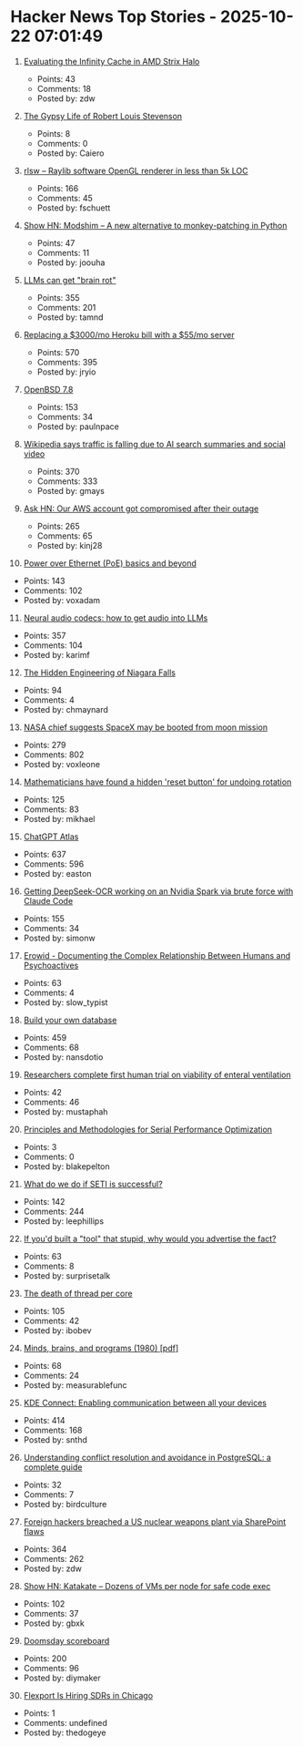 # Hacker News Top Stories - 2025-10-22 07:01:49

1. [Evaluating the Infinity Cache in AMD Strix Halo](https://chipsandcheese.com/p/evaluating-the-infinity-cache-in)
   - Points: 43
   - Comments: 18
   - Posted by: zdw

2. [The Gypsy Life of Robert Louis Stevenson](https://hudsonreview.com/2025/10/the-gypsy-life-of-robert-louis-stevenson/)
   - Points: 8
   - Comments: 0
   - Posted by: Caiero

3. [rlsw – Raylib software OpenGL renderer in less than 5k LOC](https://github.com/raysan5/raylib/blob/master/src/external/rlsw.h)
   - Points: 166
   - Comments: 45
   - Posted by: fschuett

4. [Show HN: Modshim – A new alternative to monkey-patching in Python](https://github.com/joouha/modshim)
   - Points: 47
   - Comments: 11
   - Posted by: joouha

5. [LLMs can get "brain rot"](https://llm-brain-rot.github.io/)
   - Points: 355
   - Comments: 201
   - Posted by: tamnd

6. [Replacing a $3000/mo Heroku bill with a $55/mo server](https://disco.cloud/blog/how-idealistorg-replaced-a-3000mo-heroku-bill-with-a-55-server/)
   - Points: 570
   - Comments: 395
   - Posted by: jryio

7. [OpenBSD 7.8](https://cdn.openbsd.org/pub/OpenBSD/7.8/ANNOUNCEMENT)
   - Points: 153
   - Comments: 34
   - Posted by: paulnpace

8. [Wikipedia says traffic is falling due to AI search summaries and social video](https://techcrunch.com/2025/10/18/wikipedia-says-traffic-is-falling-due-to-ai-search-summaries-and-social-video/)
   - Points: 370
   - Comments: 333
   - Posted by: gmays

9. [Ask HN: Our AWS account got compromised after their outage](undefined)
   - Points: 265
   - Comments: 65
   - Posted by: kinj28

10. [Power over Ethernet (PoE) basics and beyond](https://www.edn.com/poe-basics-and-beyond-what-every-engineer-should-know/)
   - Points: 143
   - Comments: 102
   - Posted by: voxadam

11. [Neural audio codecs: how to get audio into LLMs](https://kyutai.org/next/codec-explainer)
   - Points: 357
   - Comments: 104
   - Posted by: karimf

12. [The Hidden Engineering of Niagara Falls](https://practical.engineering/blog/2025/10/21/the-hidden-engineering-of-niagara-falls)
   - Points: 94
   - Comments: 4
   - Posted by: chmaynard

13. [NASA chief suggests SpaceX may be booted from moon mission](https://www.cnn.com/2025/10/20/science/nasa-spacex-moon-landing-contract-sean-duffy)
   - Points: 279
   - Comments: 802
   - Posted by: voxleone

14. [Mathematicians have found a hidden 'reset button' for undoing rotation](https://www.newscientist.com/article/2499647-mathematicians-have-found-a-hidden-reset-button-for-undoing-rotation/)
   - Points: 125
   - Comments: 83
   - Posted by: mikhael

15. [ChatGPT Atlas](https://chatgpt.com/atlas)
   - Points: 637
   - Comments: 596
   - Posted by: easton

16. [Getting DeepSeek-OCR working on an Nvidia Spark via brute force with Claude Code](https://simonwillison.net/2025/Oct/20/deepseek-ocr-claude-code/)
   - Points: 155
   - Comments: 34
   - Posted by: simonw

17. [Erowid - Documenting the Complex Relationship Between Humans and Psychoactives](https://www.erowid.org)
   - Points: 63
   - Comments: 4
   - Posted by: slow_typist

18. [Build your own database](https://www.nan.fyi/database)
   - Points: 459
   - Comments: 68
   - Posted by: nansdotio

19. [Researchers complete first human trial on viability of enteral ventilation](https://newatlas.com/disease/butt-breathing-ignobel-prize/)
   - Points: 42
   - Comments: 46
   - Posted by: mustaphah

20. [Principles and Methodologies for Serial Performance Optimization](https://danglingpointers.substack.com/p/principles-and-methodologies-for)
   - Points: 3
   - Comments: 0
   - Posted by: blakepelton

21. [What do we do if SETI is successful?](https://www.universetoday.com/articles/what-do-we-do-if-seti-is-successful)
   - Points: 142
   - Comments: 244
   - Posted by: leephillips

22. [If you'd built a "tool" that stupid, why would you advertise the fact?](https://svpow.com/2025/10/13/if-youd-built-a-tool-that-stupid-why-would-you-advertise-the-fact/)
   - Points: 63
   - Comments: 8
   - Posted by: surprisetalk

23. [The death of thread per core](https://buttondown.com/jaffray/archive/the-death-of-thread-per-core/)
   - Points: 105
   - Comments: 42
   - Posted by: ibobev

24. [Minds, brains, and programs (1980) [pdf]](https://home.csulb.edu/~cwallis/382/readings/482/searle.minds.brains.programs.bbs.1980.pdf)
   - Points: 68
   - Comments: 24
   - Posted by: measurablefunc

25. [KDE Connect: Enabling communication between all your devices](https://community.kde.org/KDEConnect)
   - Points: 414
   - Comments: 168
   - Posted by: snthd

26. [Understanding conflict resolution and avoidance in PostgreSQL: a complete guide](https://www.pgedge.com/blog/living-on-the-edge)
   - Points: 32
   - Comments: 7
   - Posted by: birdculture

27. [Foreign hackers breached a US nuclear weapons plant via SharePoint flaws](https://www.csoonline.com/article/4074962/foreign-hackers-breached-a-us-nuclear-weapons-plant-via-sharepoint-flaws.html)
   - Points: 364
   - Comments: 262
   - Posted by: zdw

28. [Show HN: Katakate – Dozens of VMs per node for safe code exec](https://github.com/Katakate/k7)
   - Points: 102
   - Comments: 37
   - Posted by: gbxk

29. [Doomsday scoreboard](https://doomsday.march1studios.com/)
   - Points: 200
   - Comments: 96
   - Posted by: diymaker

30. [Flexport Is Hiring SDRs in Chicago](https://job-boards.greenhouse.io/flexport/jobs/5690976?gh_jid=5690976)
   - Points: 1
   - Comments: undefined
   - Posted by: thedogeye

